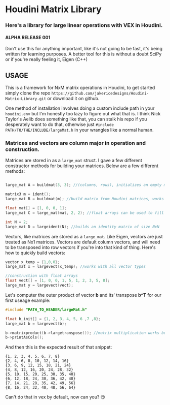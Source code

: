 # Houdini Matrix Library
### Here's a library for large linear operations with VEX in Houdini. 
#### ALPHA RELEASE 001
Don't use this for anything important, like it's not going to be fast, it's being written for learning purposes. A better tool for this is without a doubt SciPy or if you're really feeling it, Eigen (C++)





## USAGE

This is a framework for NxM matrix operations in Houdini, to get started simply clone the repo `https://github.com/jakericedesigns/Houdini-Matrix-Library.git` or download it on github. 

One method of installation involves doing a custom include path in your `houdini.env` but I'm honestly too lazy to figure out what that is. I think Nick Taylor's Aelib does something like that, you can stalk his repo if you desperately want to do that, otherwise just `#include PATH/TO/THE/INCLUDE/largeMat.h` in your wrangles like a normal human.

### Matrices and vectors are column major in operation and construction.

Matrices are stored in as a `large_mat` struct. I gave a few different constructor methods for building your matrices. Below are a few different methods:

```c

large_mat A = buildmat(3, 3); //(columns, rows), initializes an empty matrix

matrix3 m = ident();
large_mat B = buildmat(m); //build matrix from Houdini matrices, works with all types of matrices, 4x4 and below.

float mat[] = [1, 0, 0, 1];
large_mat C = large_mat(mat, 2, 2); //float arrays can be used to fill the large_mat by just setting the struct members

int N = 2;
large_mat D = largeident(N); //builds an identity matrix of size NxN

```

Vectors, like matrices are stored as a `large_mat`. Like Eigen, vectors are just treated as Nx1 matrices. Vectors are default column vectors, and will need to be transposed into row vectors if you're into that kind of thing. 
Here's how to quickly build vectors:

```c
vector x_temp = {1,0,0};
large_mat x = largevect(x_temp); //works with all vector types

//construction with float arrays
float vect[] = [1, 0, 0, 1, 5, 1, 2, 3, 5, 8];
large_mat y = largevect(vect);
```

Let's computer the outer product of vector **b** and its' transpose **b^T** for our first useage example:

```c
#include "PATH_TO_HEADER/largeMat.h"

float b_init[] = {1, 2, 3, 4, 5, 6 ,7 ,8};
large_mat b = largevect(b);

b->matrixproduct(b->largetranspose()); //matrix multiplication works between NxM and MxP sized inputs.
b->printAsCols(); 
```

And then this is the expected result of that snippet:
```
{1, 2, 3, 4, 5, 6, 7, 8} 
{2, 4, 6, 8, 10, 12, 14, 16} 
{3, 6, 9, 12, 15, 18, 21, 24} 
{4, 8, 12, 16, 20, 24, 28, 32} 
{5, 10, 15, 20, 25, 30, 35, 40} 
{6, 12, 18, 24, 30, 36, 42, 48} 
{7, 14, 21, 28, 35, 42, 49, 56} 
{8, 16, 24, 32, 40, 48, 56, 64} 
```
Can't do that in vex by default, now can you? :smirk:


